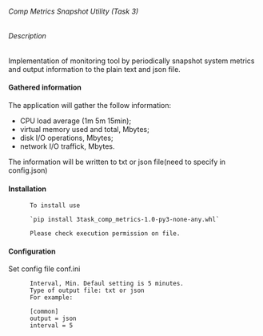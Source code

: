 ######  Comp Metrics Snapshot Utility (Task 3)

###### Description

Implementation of monitoring tool by periodically snapshot system metrics and output information to the plain text and  json file.

#### Gathered information

The application will gather the follow information:  
  - CPU load average (1m 5m 15min);  
  - virtual memory used and total, Mbytes;  
  - disk I/O operations, Mbytes;  
  - network I/O traffick, Mbytes.  
          
The information will be written to txt or json file(need to specify in config.json)
          
          
#### Installation
          
           
          To install use
          
          `pip install 3task_comp_metrics-1.0-py3-none-any.whl`
          
          Please check execution permission on file.
          
#### Configuration

Set config file conf.ini
          
          
          Interval, Min. Defaul setting is 5 minutes.
          Type of output file: txt or json
          For example:
          
          [common]
          output = json
          interval = 5
          
    